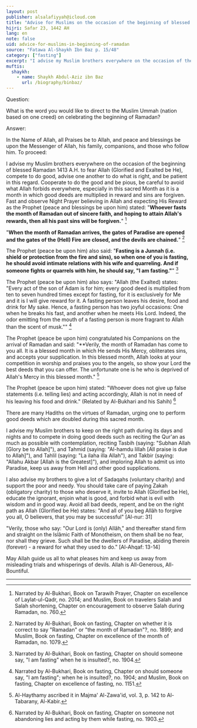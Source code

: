 ```yaml
---
layout: post
publisher: alsalafiyyah@icloud.com
title: "Advise for Muslims on the occasion of the beginning of blessed Ramadan"
hijri: Safar 23, 1442 AH
lang: en
note: false
uid: advice-for-muslims-in-beginning-of-ramadan
source: "Fatawa Al-Shaykh Ibn Baz p. 15/48"
category: ["fasting"]
excerpt: "I advise my Muslim brothers everywhere on the occasion of the beginning of blessed Ramadan 1413 A.H. to fear Allah (Glorified and Exalted be He), compete to do good, advise one another to do what is right, and be patient in this regard. Cooperate to do the good and be pious, be careful to avoid what Allah forbids everywhere."
muftis:
  shaykh: 
    - name: Shaykh Abdul-Aziz ibn Baz
      url: /biography/binbaz/
---
```


Question: 

What is the word you would like to direct to the Muslim Ummah (nation based on one creed) on celebrating the beginning of Ramadan? 

Answer: 

In the Name of Allah, all Praises be to Allah, and peace and blessings be upon the Messenger of Allah, his family, companions, and those who follow him. To proceed:

I advise my Muslim brothers everywhere on the occasion of the beginning of blessed Ramadan 1413 A.H. to fear Allah (Glorified and Exalted be He), compete to do good, advise one another to do what is right, and be patient in this regard. Cooperate to do the good and be pious, be careful to avoid what Allah forbids everywhere, especially in this sacred Month as it is a month in which good deeds are multiplied in reward and sins are forgiven. Fast and observe Night Prayer believing in Allah and expecting His Reward as the Prophet (peace and blessings be upon him) stated: "**Whoever fasts the month of Ramadan out of sincere faith, and hoping to attain Allah's rewards, then all his past sins will be forgiven.**" [^1] 

"**When the month of Ramadan arrives, the gates of Paradise are opened and the gates of the (Hell) Fire are closed, and the devils are chained.**" [^2]

The Prophet (peace be upon him) also said: "**Fasting is a Junnah (i.e. shield or protection from the fire and sins), so when one of you is fasting, he should avoid intimate relations with his wife and quarreling. And if someone fights or quarrels with him, he should say, "I am fasting."**" [^3]

The Prophet (peace be upon him) also says: "Allah (the Exalted) states: "Every act of the son of Adam is for him; every good deed is multiplied from ten to seven hundred times except for fasting, for it is exclusively for Me and it is I will give reward for it. A fasting person leaves his desire, food and drink for My sake. Hence, a fasting person has two joyful occasions: One when he breaks his fast, and another when he meets His Lord. Indeed, the odor emitting from the mouth of a fasting person is more fragrant to Allah than the scent of musk."" [^4]

The Prophet (peace be upon him) congratulated his Companions on the arrival of Ramadan and said: "**Verily, the month of Ramadan has come to you all. It is a blessed month in which He sends His Mercy, obliterates sins, and accepts your supplication. In this blessed month, Allah looks at your competition in worship and praises you to the angels, so show your Lord the best deeds that you can offer. The unfortunate one is he who is deprived of Allah's Mercy in this blessed month." [^5]

The Prophet (peace be upon him) stated: "Whoever does not give up false statements (i.e. telling lies) and acting accordingly, Allah is not in need of his leaving his food and drink." (Related by Al-Bukhari and his Sahih) [^6]

There are many Hadiths on the virtues of Ramadan, urging one to perform good deeds which are doubled during this sacred month.

I advise my Muslim brothers to keep on the right path during its days and nights and to compete in doing good deeds such as reciting the Qur'an as much as possible with contemplation, reciting Tasbih (saying: "Subhan Allah [Glory be to Allah]"), and Tahmid (saying: "Al-hamdu lillah [All praise is due to Allah]"), and Tahlil (saying: "La ilaha illa Allah"), and Takbir (saying: "Allahu Akbar [Allah is the Greatest]"), and imploring Allah to admit us into Paradise, keep us away from Hell and other good supplications.

I also advise my brothers to give a lot of Sadaqahs (voluntary charity) and support the poor and needy. You should take care of paying Zakah (obligatory charity) to those who deserve it, invite to Allah (Glorified be He), educate the ignorant, enjoin what is good, and forbid what is evil with wisdom and in good way. Avoid all bad deeds, repent, and be on the right path as Allah (Glorified be He) states: "And all of you beg Allâh to forgive you all, O believers, that you may be successful" [Al-nur: 31] 

"Verily, those who say: "Our Lord is (only) Allâh," and thereafter stand firm and straight on the Islâmic Faith of Monotheism, on them shall be no fear, nor shall they grieve. Such shall be the dwellers of Paradise, abiding therein (forever) - a reward for what they used to do." [Al-Ahqaf: 13-14]

May Allah guide us all to what pleases him and keep us away from misleading trials and whisperings of devils. Allah is All-Generous, All-Bountiful. 

---

[^1]: Narrated by Al-Bukhari, Book on Tarawih Prayer, Chapter on excellence of Laylat-ul-Qadr, no. 2014; and Muslim, Book on travelers Salah and Salah shortening, Chapter on encouragement to observe Salah during Ramadan, no. 760.
[^2]: Narrated by Al-Bukhari, Book on fasting, Chapter on whether it is correct to say "Ramadan" or "the month of Ramadan"?, no. 1899; and Muslim, Book on fasting, Chapter on excellence of the month of Ramadan, no. 1079.
[^3]: Narrated by Al-Bukhari, Book on fasting, Chapter on should someone say, "I am fasting" when he is insulted?, no. 1904.
[^4]: Narrated by Al-Bukhari, Book on fasting, Chapter on should someone say, "I am fasting"; when he is insulted?, no. 1904; and Muslim, Book on fasting, Chapter on excellence of fasting, no. 1151.
[^5]: Al-Haythamy ascribed it in Majma' Al-Zawa'id, vol. 3, p. 142 to Al-Tabarany, Al-Kabir.
[^6]: Narrated by Al-Bukhari, Book on fasting, Chapter on someone not abandoning lies and acting by them while fasting, no. 1903.
